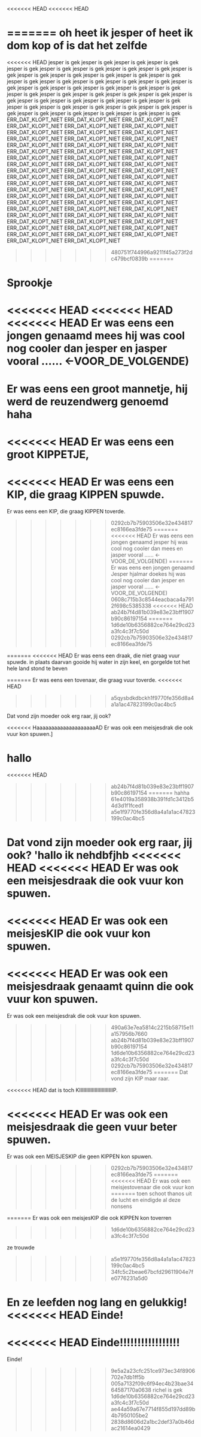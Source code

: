 <<<<<<< HEAD
<<<<<<< HEAD

=======
oh heet ik jesper of heet ik dom kop of is dat het zelfde
=======
<<<<<<< HEAD
jesper is gek
jesper is gek
jesper is gek
jesper is gek
jesper is gek
jesper is gek
jesper is gek
jesper is gek
jesper is gek
jesper is gek
jesper is gek
jesper is gek
jesper is gek
jesper is gek
jesper is gek
jesper is gek
jesper is gek
jesper is gek
jesper is gek
jesper is gek
jesper is gek
jesper is gek
jesper is gek
jesper is gek
jesper is gek
jesper is gek
jesper is gek
jesper is gek
jesper is gek
jesper is gek
jesper is gek
jesper is gek
jesper is gek
jesper is gek
jesper is gek
jesper is gek
jesper is gek
jesper is gek
jesper is gek
jesper is gek
jesper is gek
jesper is gek
jesper is gek
jesper is gek
jesper is gek
jesper is gek
jesper is gek
jesper is gek
ERR_DAT_KLOPT_NIET
ERR_DAT_KLOPT_NIET
ERR_DAT_KLOPT_NIET
ERR_DAT_KLOPT_NIET
ERR_DAT_KLOPT_NIET
ERR_DAT_KLOPT_NIET
ERR_DAT_KLOPT_NIET
ERR_DAT_KLOPT_NIET
ERR_DAT_KLOPT_NIET
ERR_DAT_KLOPT_NIET
ERR_DAT_KLOPT_NIET
ERR_DAT_KLOPT_NIET
ERR_DAT_KLOPT_NIET
ERR_DAT_KLOPT_NIET
ERR_DAT_KLOPT_NIET
ERR_DAT_KLOPT_NIET
ERR_DAT_KLOPT_NIET
ERR_DAT_KLOPT_NIET
ERR_DAT_KLOPT_NIET
ERR_DAT_KLOPT_NIET
ERR_DAT_KLOPT_NIET
ERR_DAT_KLOPT_NIET
ERR_DAT_KLOPT_NIET
ERR_DAT_KLOPT_NIET
ERR_DAT_KLOPT_NIET
ERR_DAT_KLOPT_NIET
ERR_DAT_KLOPT_NIET
ERR_DAT_KLOPT_NIET
ERR_DAT_KLOPT_NIET
ERR_DAT_KLOPT_NIET
ERR_DAT_KLOPT_NIET
ERR_DAT_KLOPT_NIET
ERR_DAT_KLOPT_NIET
ERR_DAT_KLOPT_NIET
ERR_DAT_KLOPT_NIET
ERR_DAT_KLOPT_NIET
ERR_DAT_KLOPT_NIET
ERR_DAT_KLOPT_NIET
ERR_DAT_KLOPT_NIET
ERR_DAT_KLOPT_NIET
ERR_DAT_KLOPT_NIET
ERR_DAT_KLOPT_NIET
ERR_DAT_KLOPT_NIET
ERR_DAT_KLOPT_NIET
ERR_DAT_KLOPT_NIET
ERR_DAT_KLOPT_NIET
ERR_DAT_KLOPT_NIET
ERR_DAT_KLOPT_NIET
ERR_DAT_KLOPT_NIET
ERR_DAT_KLOPT_NIET
ERR_DAT_KLOPT_NIET
ERR_DAT_KLOPT_NIET
ERR_DAT_KLOPT_NIET
ERR_DAT_KLOPT_NIET
ERR_DAT_KLOPT_NIET
ERR_DAT_KLOPT_NIET
ERR_DAT_KLOPT_NIET
ERR_DAT_KLOPT_NIET
ERR_DAT_KLOPT_NIET
>>>>>>> 480751f744996a9211f45a273f2dc479bcf0839b
=======
# Sprookje

<<<<<<< HEAD
<<<<<<< HEAD
<<<<<<< HEAD
Er was eens een jongen genaamd mees hij was cool nog cooler dan jesper en jasper vooral ...... <-VOOR_DE_VOLGENDE)
=======
Er was eens
een groot mannetje, hij werd de reuzendwerg genoemd haha
=======
<<<<<<< HEAD
Er was eens
een groot KIPPETJE,
=======
<<<<<<< HEAD
Er was eens een KIP, die graag KIPPEN spuwde.
=======
Er was eens een KIP, die graag KIPPEN toverde.
>>>>>>> 0292cb7b75903506e32e434817ec8166ea3fde75
=======
<<<<<<< HEAD
Er was eens een jongen genaamd jesper hij was cool nog cooler dan mees en jasper vooral ...... <-VOOR_DE_VOLGENDE)
=======
Er was eens een jongen genaamd Jesper hjalmar doekes hij was cool nog cooler dan jesper en jasper vooral ...... <-VOOR_DE_VOLGENDE)
>>>>>>> 0608c715b3c8544eacbaca4a7912f698c5385338
<<<<<<< HEAD
>>>>>>> ab24b7f4d81b039e83e23bff1907b90c86197154
=======
>>>>>>> 1d6de10b6356882ce764e29cd23a3fc4c3f7c50d
>>>>>>> 0292cb7b75903506e32e434817ec8166ea3fde75


=======
<<<<<<< HEAD
Er was eens een draak, die niet graag vuur spuwde.
in plaats daarvan gooide hij water in zijn keel, en gorgelde tot het hele land stond te beven

=======
Er was eens een tovenaar, die graag vuur toverde.
<<<<<<< HEAD
>>>>>>> a5qysbdkdbckh1f9770fe356d8a4a1a1ac47823199c0ac4bc5

Dat vond zijn moeder ook erg raar, jij ook?

<<<<<<< HaaaaaaaaaaaaaaaaaaaaAD
Er was ook een meisjesdrak die ook vuur kon spuwen.]





hallo
=======
<<<<<<< HEAD
>>>>>>> ab24b7f4d81b039e83e23bff1907b90c86197154
=======
 hahha
>>>>>>> 61e4019a358938b391fd1c3412b54d3d1f1fced1
>>>>>>> a5e1f9770fe356d8a4a1a1ac47823199c0ac4bc5

Dat vond zijn moeder ook erg raar, jij ook?
'hallo ik nehdbfjhb
<<<<<<< HEAD
<<<<<<< HEAD
Er was ook een meisjesdraak die ook vuur kon spuwen.
=======
<<<<<<< HEAD
Er was ook een meisjesKIP die ook vuur kon spuwen.
=======
<<<<<<< HEAD
Er was ook een meisjesdraak genaamt quinn die ook vuur kon spuwen.
=======
Er was ook een meisjesdrak die ook vuur kon spuwen.
>>>>>>> 490a63e7ea5814c2215b58715e11a157956b7660
>>>>>>> ab24b7f4d81b039e83e23bff1907b90c86197154
>>>>>>> 1d6de10b6356882ce764e29cd23a3fc4c3f7c50d
>>>>>>> 0292cb7b75903506e32e434817ec8166ea3fde75
=======
Dat vond zijn KIP maar raar.

<<<<<<< HEAD
dat is toch KIIIIIIIIIIIIIIIIIIIIIIIIP.

<<<<<<< HEAD
Er was ook een meisjesdraak die geen vuur beter spuwen.
=======
Er was ook een MEISJESKIP die geen KIPPEN kon spuwen.
>>>>>>> 0292cb7b75903506e32e434817ec8166ea3fde75
=======
<<<<<<< HEAD
Er was ook een meisjestovenaar die ook vuur kon 
=======
toen schoot thanos uit de lucht en eindigde al deze nonsens

=======
Er was ook een meisjesKIP die ook KIPPEN kon toverren
>>>>>>> 1d6de10b6356882ce764e29cd23a3fc4c3f7c50d

ze trouwde
>>>>>>> a5e1f9770fe356d8a4a1a1ac47823199c0ac4bc5
>>>>>>> 34fc5c2beae67bcfd29611904e7fe0776231a5d0

En ze leefden nog lang en gelukkig!
<<<<<<< HEAD
Einde!
=======
<<<<<<< HEAD
Einde!!!!!!!!!!!!!!!!!
=======
Einde!
>>>>>>> 9e5a2a23cfc251ce973ec34f8906702e7db1ff5b
>>>>>>> 005a7132f09c6f94ec4b23bae3464587170a0638 richel is gek
>>>>>>> 1d6de10b6356882ce764e29cd23a3fc4c3f7c50d
>>>>>>> ae44a59a67e7714f855d197dd89b4b7950105be2
>>>>>>> 2838d8606d2a1bc2def37a0b46dac21614ea0429
